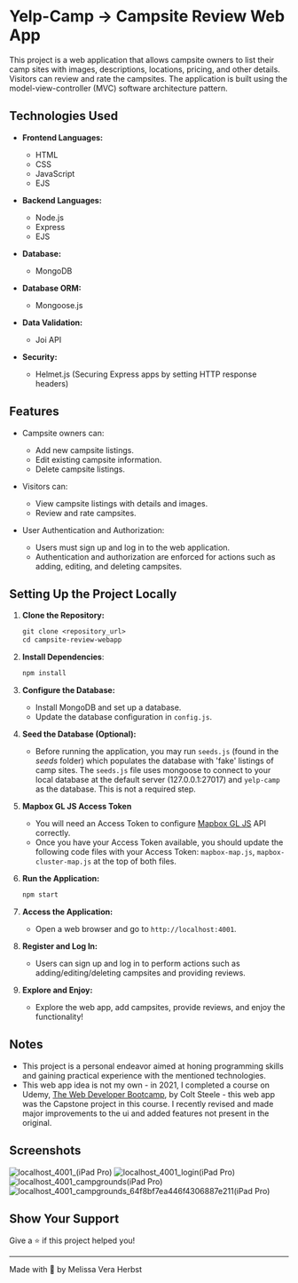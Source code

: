 # Yelp-Camp -> Campsite Review Web App

This project is a web application that allows campsite owners to list their camp sites with images, descriptions, locations, pricing, and other details. Visitors can review and rate the campsites. The application is built using the model-view-controller (MVC) software architecture pattern.

## Technologies Used

- **Frontend Languages:**
  - HTML
  - CSS
  - JavaScript
  - EJS

- **Backend Languages:**
  - Node.js
  - Express
  - EJS

- **Database:**
  - MongoDB

- **Database ORM:**
  - Mongoose.js

- **Data Validation:**
  - Joi API

- **Security:**
  - Helmet.js (Securing Express apps by setting HTTP response headers)

## Features

- Campsite owners can:
  - Add new campsite listings.
  - Edit existing campsite information.
  - Delete campsite listings.

- Visitors can:
  - View campsite listings with details and images.
  - Review and rate campsites.

- User Authentication and Authorization:
  - Users must sign up and log in to the web application.
  - Authentication and authorization are enforced for actions such as adding, editing, and deleting campsites.

## Setting Up the Project Locally

1. **Clone the Repository:**

    ```txt
    git clone <repository_url>
    cd campsite-review-webapp
    ```

2. **Install Dependencies**:

    ```txt
    npm install
    ```

3. **Configure the Database:**
   - Install MongoDB and set up a database.
   - Update the database configuration in `config.js`.

4. **Seed the Database (Optional):**
   - Before running the application, you may run `seeds.js` (found in the _seeds_ folder) which populates the database with 'fake' listings of camp sites. The `seeds.js` file uses mongoose to connect to your local database at the default server (127.0.0.1:27017) and `yelp-camp` as the database. This is not a required step.
  
5. **Mapbox GL JS Access Token**
   - You will need an Access Token to configure [Mapbox GL JS](https://docs.mapbox.com/mapbox-gl-js/guides/) API correctly.
   - Once you have your Access Token available, you should update the following code files with your Access Token: `mapbox-map.js`, `mapbox-cluster-map.js` at the top of both files. 

6. **Run the Application:**

    ```txt
    npm start
    ```

7. **Access the Application:**
   - Open a web browser and go to `http://localhost:4001`.

8. **Register and Log In:**
   - Users can sign up and log in to perform actions such as adding/editing/deleting campsites and providing reviews.

9. **Explore and Enjoy:**
   - Explore the web app, add campsites, provide reviews, and enjoy the functionality!

## Notes

- This project is a personal endeavor aimed at honing programming skills and gaining practical experience with the mentioned technologies.
- This web app idea is not my own - in 2021, I completed a course on Udemy, [The Web Developer Bootcamp](https://www.udemy.com/course/the-web-developer-bootcamp/), by Colt Steele - this web app was the Capstone project in this course. I recently revised and made major improvements to the ui and added features not present in the original.

## Screenshots

![localhost_4001_(iPad Pro)](https://github.com/melissaveraherbst/yelp-camp_camp-review-web-app/assets/84316275/12feadea-91ac-4d42-b832-fe8a47f40529)
![localhost_4001_login(iPad Pro)](https://github.com/melissaveraherbst/yelp-camp_camp-review-web-app/assets/84316275/34f7518e-dcfa-406e-b7a9-c9adc4e1ea19)
![localhost_4001_campgrounds(iPad Pro)](https://github.com/melissaveraherbst/yelp-camp_camp-review-web-app/assets/84316275/4e6d26e0-5822-4923-b08d-72bdc7e31b1f)
![localhost_4001_campgrounds_64f8bf7ea446f4306887e211(iPad Pro)](https://github.com/melissaveraherbst/yelp-camp_camp-review-web-app/assets/84316275/5f644873-cb7c-4910-9f9a-d64e63a4ce75)

## Show Your Support

Give a ⭐ if this project helped you!

---
Made with 💙 by Melissa Vera Herbst
